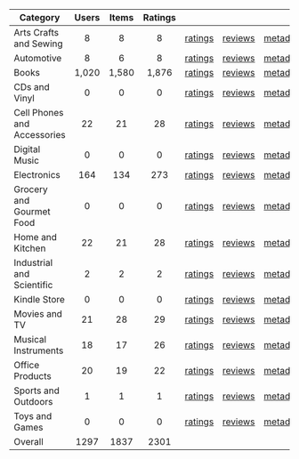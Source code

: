 | Category | Users | Items | Ratings |  |  |  | 
 |----------|:-----:|:-----:|:-----:|:-----:|:-----:|:-----:|
Arts Crafts and Sewing | 8 | 8 | 8 | [ratings](https://ciir.cs.umass.edu/downloads/XMarket/FULL/nl/Arts_Crafts_and_Sewing/ratings_nl_Arts_Crafts_and_Sewing.txt.gz) | [reviews](https://ciir.cs.umass.edu/downloads/XMarket/FULL/nl/Arts_Crafts_and_Sewing/reviews_nl_Arts_Crafts_and_Sewing.json.gz) | [metadata](https://ciir.cs.umass.edu/downloads/XMarket/FULL/nl/Arts_Crafts_and_Sewing/metadata_nl_Arts_Crafts_and_Sewing.json.gz) |  
Automotive | 8 | 6 | 8 | [ratings](https://ciir.cs.umass.edu/downloads/XMarket/FULL/nl/Automotive/ratings_nl_Automotive.txt.gz) | [reviews](https://ciir.cs.umass.edu/downloads/XMarket/FULL/nl/Automotive/reviews_nl_Automotive.json.gz) | [metadata](https://ciir.cs.umass.edu/downloads/XMarket/FULL/nl/Automotive/metadata_nl_Automotive.json.gz) |  
Books | 1,020 | 1,580 | 1,876 | [ratings](https://ciir.cs.umass.edu/downloads/XMarket/FULL/nl/Books/ratings_nl_Books.txt.gz) | [reviews](https://ciir.cs.umass.edu/downloads/XMarket/FULL/nl/Books/reviews_nl_Books.json.gz) | [metadata](https://ciir.cs.umass.edu/downloads/XMarket/FULL/nl/Books/metadata_nl_Books.json.gz) |  
CDs and Vinyl | 0 | 0 | 0 | [ratings](https://ciir.cs.umass.edu/downloads/XMarket/FULL/nl/CDs_and_Vinyl/ratings_nl_CDs_and_Vinyl.txt.gz) | [reviews](https://ciir.cs.umass.edu/downloads/XMarket/FULL/nl/CDs_and_Vinyl/reviews_nl_CDs_and_Vinyl.json.gz) | [metadata](https://ciir.cs.umass.edu/downloads/XMarket/FULL/nl/CDs_and_Vinyl/metadata_nl_CDs_and_Vinyl.json.gz) |  
Cell Phones and Accessories | 22 | 21 | 28 | [ratings](https://ciir.cs.umass.edu/downloads/XMarket/FULL/nl/Cell_Phones_and_Accessories/ratings_nl_Cell_Phones_and_Accessories.txt.gz) | [reviews](https://ciir.cs.umass.edu/downloads/XMarket/FULL/nl/Cell_Phones_and_Accessories/reviews_nl_Cell_Phones_and_Accessories.json.gz) | [metadata](https://ciir.cs.umass.edu/downloads/XMarket/FULL/nl/Cell_Phones_and_Accessories/metadata_nl_Cell_Phones_and_Accessories.json.gz) |  
Digital Music | 0 | 0 | 0 | [ratings](https://ciir.cs.umass.edu/downloads/XMarket/FULL/nl/Digital_Music/ratings_nl_Digital_Music.txt.gz) | [reviews](https://ciir.cs.umass.edu/downloads/XMarket/FULL/nl/Digital_Music/reviews_nl_Digital_Music.json.gz) | [metadata](https://ciir.cs.umass.edu/downloads/XMarket/FULL/nl/Digital_Music/metadata_nl_Digital_Music.json.gz) |  
Electronics | 164 | 134 | 273 | [ratings](https://ciir.cs.umass.edu/downloads/XMarket/FULL/nl/Electronics/ratings_nl_Electronics.txt.gz) | [reviews](https://ciir.cs.umass.edu/downloads/XMarket/FULL/nl/Electronics/reviews_nl_Electronics.json.gz) | [metadata](https://ciir.cs.umass.edu/downloads/XMarket/FULL/nl/Electronics/metadata_nl_Electronics.json.gz) |  
Grocery and Gourmet Food | 0 | 0 | 0 | [ratings](https://ciir.cs.umass.edu/downloads/XMarket/FULL/nl/Grocery_and_Gourmet_Food/ratings_nl_Grocery_and_Gourmet_Food.txt.gz) | [reviews](https://ciir.cs.umass.edu/downloads/XMarket/FULL/nl/Grocery_and_Gourmet_Food/reviews_nl_Grocery_and_Gourmet_Food.json.gz) | [metadata](https://ciir.cs.umass.edu/downloads/XMarket/FULL/nl/Grocery_and_Gourmet_Food/metadata_nl_Grocery_and_Gourmet_Food.json.gz) |  
Home and Kitchen | 22 | 21 | 28 | [ratings](https://ciir.cs.umass.edu/downloads/XMarket/FULL/nl/Home_and_Kitchen/ratings_nl_Home_and_Kitchen.txt.gz) | [reviews](https://ciir.cs.umass.edu/downloads/XMarket/FULL/nl/Home_and_Kitchen/reviews_nl_Home_and_Kitchen.json.gz) | [metadata](https://ciir.cs.umass.edu/downloads/XMarket/FULL/nl/Home_and_Kitchen/metadata_nl_Home_and_Kitchen.json.gz) |  
Industrial and Scientific | 2 | 2 | 2 | [ratings](https://ciir.cs.umass.edu/downloads/XMarket/FULL/nl/Industrial_and_Scientific/ratings_nl_Industrial_and_Scientific.txt.gz) | [reviews](https://ciir.cs.umass.edu/downloads/XMarket/FULL/nl/Industrial_and_Scientific/reviews_nl_Industrial_and_Scientific.json.gz) | [metadata](https://ciir.cs.umass.edu/downloads/XMarket/FULL/nl/Industrial_and_Scientific/metadata_nl_Industrial_and_Scientific.json.gz) |  
Kindle Store | 0 | 0 | 0 | [ratings](https://ciir.cs.umass.edu/downloads/XMarket/FULL/nl/Kindle_Store/ratings_nl_Kindle_Store.txt.gz) | [reviews](https://ciir.cs.umass.edu/downloads/XMarket/FULL/nl/Kindle_Store/reviews_nl_Kindle_Store.json.gz) | [metadata](https://ciir.cs.umass.edu/downloads/XMarket/FULL/nl/Kindle_Store/metadata_nl_Kindle_Store.json.gz) |  
Movies and TV | 21 | 28 | 29 | [ratings](https://ciir.cs.umass.edu/downloads/XMarket/FULL/nl/Movies_and_TV/ratings_nl_Movies_and_TV.txt.gz) | [reviews](https://ciir.cs.umass.edu/downloads/XMarket/FULL/nl/Movies_and_TV/reviews_nl_Movies_and_TV.json.gz) | [metadata](https://ciir.cs.umass.edu/downloads/XMarket/FULL/nl/Movies_and_TV/metadata_nl_Movies_and_TV.json.gz) |  
Musical Instruments | 18 | 17 | 26 | [ratings](https://ciir.cs.umass.edu/downloads/XMarket/FULL/nl/Musical_Instruments/ratings_nl_Musical_Instruments.txt.gz) | [reviews](https://ciir.cs.umass.edu/downloads/XMarket/FULL/nl/Musical_Instruments/reviews_nl_Musical_Instruments.json.gz) | [metadata](https://ciir.cs.umass.edu/downloads/XMarket/FULL/nl/Musical_Instruments/metadata_nl_Musical_Instruments.json.gz) |  
Office Products | 20 | 19 | 22 | [ratings](https://ciir.cs.umass.edu/downloads/XMarket/FULL/nl/Office_Products/ratings_nl_Office_Products.txt.gz) | [reviews](https://ciir.cs.umass.edu/downloads/XMarket/FULL/nl/Office_Products/reviews_nl_Office_Products.json.gz) | [metadata](https://ciir.cs.umass.edu/downloads/XMarket/FULL/nl/Office_Products/metadata_nl_Office_Products.json.gz) |  
Sports and Outdoors | 1 | 1 | 1 | [ratings](https://ciir.cs.umass.edu/downloads/XMarket/FULL/nl/Sports_and_Outdoors/ratings_nl_Sports_and_Outdoors.txt.gz) | [reviews](https://ciir.cs.umass.edu/downloads/XMarket/FULL/nl/Sports_and_Outdoors/reviews_nl_Sports_and_Outdoors.json.gz) | [metadata](https://ciir.cs.umass.edu/downloads/XMarket/FULL/nl/Sports_and_Outdoors/metadata_nl_Sports_and_Outdoors.json.gz) |  
Toys and Games | 0 | 0 | 0 | [ratings](https://ciir.cs.umass.edu/downloads/XMarket/FULL/nl/Toys_and_Games/ratings_nl_Toys_and_Games.txt.gz) | [reviews](https://ciir.cs.umass.edu/downloads/XMarket/FULL/nl/Toys_and_Games/reviews_nl_Toys_and_Games.json.gz) | [metadata](https://ciir.cs.umass.edu/downloads/XMarket/FULL/nl/Toys_and_Games/metadata_nl_Toys_and_Games.json.gz) |  
Overall | 1297 | 1837 | 2301 |  |  |  |
